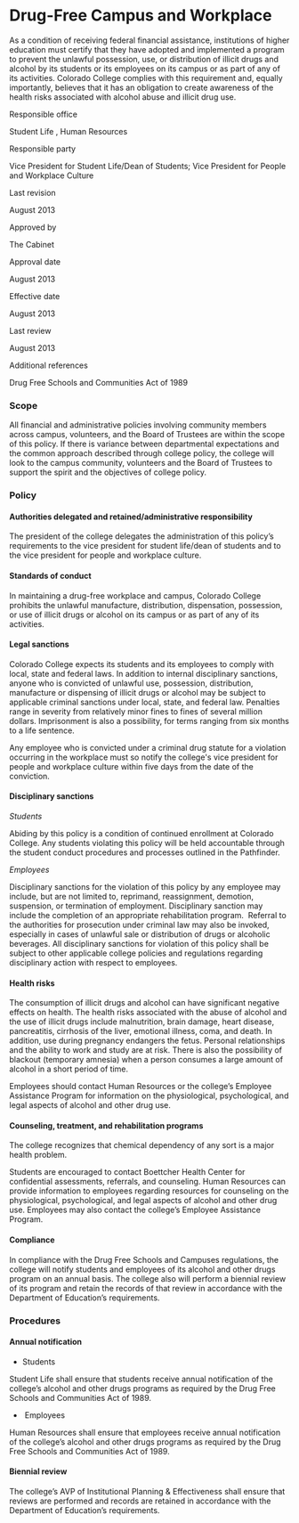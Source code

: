 Drug-Free Campus and Workplace
==============================

As a condition of receiving federal financial assistance, institutions of higher education must certify that they have adopted and implemented a program to prevent the unlawful possession, use, or distribution of illicit drugs and alcohol by its students or its employees on its campus or as part of any of its activities. Colorado College complies with this requirement and, equally importantly, believes that it has an obligation to create awareness of the health risks associated with alcohol abuse and illicit drug use.

Responsible office

Student Life , Human Resources

Responsible party

Vice President for Student Life/Dean of Students; Vice President for People and Workplace Culture

Last revision

August 2013

Approved by

The Cabinet

Approval date

August 2013

Effective date

August 2013

Last review

August 2013

Additional references

Drug Free Schools and Communities Act of 1989

### Scope

All financial and administrative policies involving community members across campus, volunteers, and the Board of Trustees are within the scope of this policy. If there is variance between departmental expectations and the common approach described through college policy, the college will look to the campus community, volunteers and the Board of Trustees to support the spirit and the objectives of college policy.

### Policy

#### Authorities delegated and retained/administrative responsibility

The president of the college delegates the administration of this policy’s requirements to the vice president for student life/dean of students and to the vice president for people and workplace culture.

#### Standards of conduct

In maintaining a drug-free workplace and campus, Colorado College prohibits the unlawful manufacture, distribution, dispensation, possession, or use of illicit drugs or alcohol on its campus or as part of any of its activities.

#### Legal sanctions

Colorado College expects its students and its employees to comply with local, state and federal laws. In addition to internal disciplinary sanctions, anyone who is convicted of unlawful use, possession, distribution, manufacture or dispensing of illicit drugs or alcohol may be subject to applicable criminal sanctions under local, state, and federal law. Penalties range in severity from relatively minor fines to fines of several million dollars. Imprisonment is also a possibility, for terms ranging from six months to a life sentence.

Any employee who is convicted under a criminal drug statute for a violation occurring in the workplace must so notify the college's vice president for people and workplace culture within five days from the date of the conviction.

#### Disciplinary sanctions

_Students_

Abiding by this policy is a condition of continued enrollment at Colorado College. Any students violating this policy will be held accountable through the student conduct procedures and processes outlined in the Pathfinder.

_Employees_

Disciplinary sanctions for the violation of this policy by any employee may include, but are not limited to, reprimand, reassignment, demotion, suspension, or termination of employment. Disciplinary sanction may include the completion of an appropriate rehabilitation program.  Referral to the authorities for prosecution under criminal law may also be invoked, especially in cases of unlawful sale or distribution of drugs or alcoholic beverages. All disciplinary sanctions for violation of this policy shall be subject to other applicable college policies and regulations regarding disciplinary action with respect to employees.

#### Health risks

The consumption of illicit drugs and alcohol can have significant negative effects on health. The health risks associated with the abuse of alcohol and the use of illicit drugs include malnutrition, brain damage, heart disease, pancreatitis, cirrhosis of the liver, emotional illness, coma, and death. In addition, use during pregnancy endangers the fetus. Personal relationships and the ability to work and study are at risk. There is also the possibility of blackout (temporary amnesia) when a person consumes a large amount of alcohol in a short period of time.

Employees should contact Human Resources or the college’s Employee Assistance Program for information on the physiological, psychological, and legal aspects of alcohol and other drug use. 

#### Counseling, treatment, and rehabilitation programs

The college recognizes that chemical dependency of any sort is a major health problem.

Students are encouraged to contact Boettcher Health Center for confidential assessments, referrals, and counseling. Human Resources can provide information to employees regarding resources for counseling on the physiological, psychological, and legal aspects of alcohol and other drug use. Employees may also contact the college’s Employee Assistance Program.

#### Compliance

In compliance with the Drug Free Schools and Campuses regulations, the college will notify students and employees of its alcohol and other drugs program on an annual basis. The college also will perform a biennial review of its program and retain the records of that review in accordance with the Department of Education’s requirements.

### Procedures

#### Annual notification

*   Students

Student Life shall ensure that students receive annual notification of the college’s alcohol and other drugs programs as required by the Drug Free Schools and Communities Act of 1989.

*    Employees

Human Resources shall ensure that employees receive annual notification of the college’s alcohol and other drugs programs as required by the Drug Free Schools and Communities Act of 1989.

#### Biennial review

The college’s AVP of Institutional Planning & Effectiveness shall ensure that reviews are performed and records are retained in accordance with the Department of Education’s requirements.